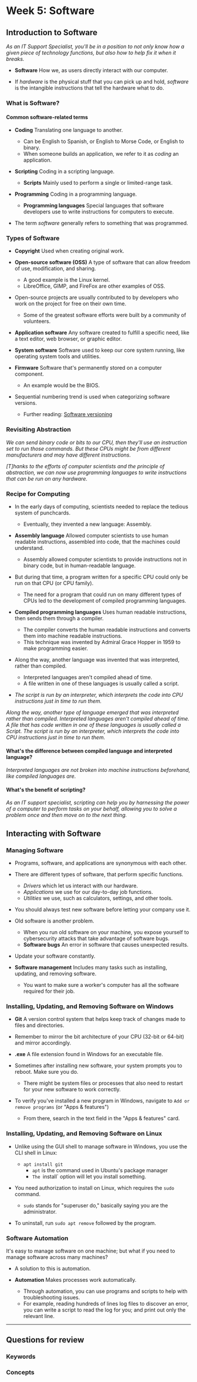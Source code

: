# Week 5: Software


## Introduction to Software

*As an IT Support Specialist, you'll be in a position to not only know how a given piece of technology functions, but also how to help fix it when it breaks.*

- **Software** How we, as users directly interact with our computer.

- If *hardware* is the physical stuff that you can pick up and hold, *software* is the intangible instructions that tell the hardware what to do.


### What is Software?

#### Common software-related terms

- **Coding** Translating one language to another.
  - Can be English to Spanish, or English to Morse Code, or English to binary.
  - When someone builds an application, we refer to it as *coding* an application.

- **Scripting** Coding in a scripting language.
  - **Scripts** Mainly used to perform a single or limited-range task.

- **Programming** Coding in a programming language.
  - **Programming languages** Special languages that software developers use to write instructions for computers to execute.

- The term *software* generally refers to something that was programmed.


### Types of Software

- **Copyright** Used when creating original work.

- **Open-source software (OSS)** A type of software that can allow freedom of use, modification, and sharing.
  - A good example is the Linux kernel. 
  - LibreOffice, GIMP, and FireFox are other examples of OSS.

- Open-source projects are usually contributed to by developers who work on the project for free on their own time.
  - Some of the greatest software efforts were built by a community of volunteers.

- **Application software** Any software created to fulfill a specific need, like a text editor, web browser, or graphic editor.

- **System software** Software used to keep our core system running, like operating system tools and utilities.

- **Firmware** Software that's permanently stored on a computer component.
  - An example would be the BIOS.

- Sequential numbering trend is used when categorizing software versions.
  - Further reading: [Software versioning](https://en.wikipedia.org/wiki/Software_versioning)


### Revisiting Abstraction

*We can send binary code or bits to our CPU, then they'll use an instruction set to run those commands. But these CPUs might be from different manufacturers and may have different instructions.*

*[T]hanks to the efforts of computer scientists and the principle of abstraction, we can now use programming languages to write instructions that can be run on any hardware.*


### Recipe for Computing

- In the early days of computing, scientists needed to replace the tedious system of punchcards.
  - Eventually, they invented a new language: Assembly.

- **Assembly language** Allowed computer scientists to use human readable instructions, assembled into code, that the machines could understand.
  - Assembly allowed computer scientists to provide instructions not in binary code, but in human-readable language.

- But during that time, a program written for a specific CPU could only be run on that CPU (or CPU family).
  - The need for a program that could run on many different types of CPUs led to the development of compiled programming languages.

- **Compiled programming languages** Uses human readable instructions, then sends them through a compiler.
  - The compiler converts the human readable instructions and converts them into machine readable instructions.
  - This technique was invented by Admiral Grace Hopper in 1959 to make programming easier.

- Along the way, another language was invented that was interpreted, rather than compiled.
  - Interpreted languages aren't compiled ahead of time.
  - A file written in one of these languages is usually called a script.
 - *The script is run by an interpreter, which interprets the code into CPU instructions just in time to run them.*

*Along the way, another type of language emerged that was interpreted rather than compiled. Interpreted languages aren't compiled ahead of time. A file that has code written in one of these languages is usually called a Script. The script is run by an interpreter, which interprets the code into CPU instructions just in time to run them.*

#### What's the difference between compiled language and interpreted language?
*Interpreted languages are not broken into machine instructions beforehand, like compiled languages are.*

#### What's the benefit of scripting?
*As an IT support specialist, scripting can help you by harnessing the power of a computer to perform tasks on your behalf, allowing you to solve a problem once and then move on to the next thing.*


## Interacting with Software

### Managing Software

- Programs, software, and applications are synonymous with each other.

- There are different types of software, that perform specific functions.
  - *Drivers* which let us interact with our hardware.
  - *Applications* we use for our day-to-day job functions.
  - *Utilities* we use, such as calculators, settings, and other tools.

- You should always test new software before letting your company use it.

- Old software is another problem.
  - When you run old software on your machine, you expose yourself to cybersecurity attacks that take advantage of software bugs.
  - **Software bugs** An error in software that causes unexpected results.

- Update your software constantly.

- **Software management** Includes many tasks such as installing, updating, and removing software.
  - You want to make sure a worker's computer has all the software required for their job.


### Installing, Updating, and Removing Software on Windows

- **Git** A version control system that helps keep track of changes made to files and directories.

- Remember to mirror the bit architecture of your CPU (32-bit or 64-bit) and mirror accordingly.

- **.exe** A file extension found in Windows for an executable file.

- Sometimes after installing new software, your system prompts you to reboot. Make sure you do.
  - There might be system files or processes that also need to restart for your new software to work correctly.

- To verify you've installed a new program in Windows, navigate to `Add or remove programs` (or "Apps & features") 
  - From there, search in the text field in the "Apps & features" card.


### Installing, Updating, and Removing Software on Linux

- Unlike using the GUI shell to manage software in Windows, you use the CLI shell in Linux:
  - `apt install git`
    - `apt` is the command used in Ubuntu's package manager
    - `The `install` option will let you install something. 

- You need authorization to install on Linux, which requires the `sudo` command.
  - `sudo` stands for "superuser do," basically saying you are the administrator.

- To uninstall, run `sudo apt remove` followed by the program.


### Software Automation

It's easy to manage software on one machine; but what if you need to manage software across many machines?
- A solution to this is automation.

- **Automation** Makes processes work automatically.
  - Through automation, you can use programs and scripts to help with troubleshooting issues.
  - For example, reading hundreds of lines log files to discover an error, you can write a script to read the log for you; and print out only the relevant line.

---

## Questions for review

### Keywords

### Concepts